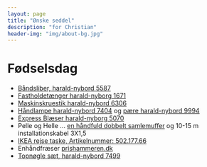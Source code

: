 ```yaml
---
layout: page
title: "Ønske seddel"
description: "for Christian"
header-img: "img/about-bg.jpg"
---
```

# Fødselsdag

 * [Båndsliber, harald-nybord 5587](http://www.harald-nyborg.dk/p5587/selekta-baandsliber-900w-xx116)
 * [Fastholdetænger harald-nyborg 1671](http://www.harald-nyborg.dk/p1671/fastholdetaenger-i-saet)
 * [Maskinskruestik harald-nybord 6306](http://www.harald-nyborg.dk/p6306/maskinskruestik-3)
 * [Håndlampe harald-nybord 7404](http://www.harald-nyborg.dk/p7404/haandlampe-med-5-m-ledning) og [pære harald-nybord 9994](http://www.harald-nyborg.dk/p9994/led-paere-14w-e27-krone)
 * [Express Blæser harald-nyborg 5070](http://www.harald-nyborg.dk/p5070/express-blaeselampe)
 * Pelle og Helle ... [en håndfuld dobbelt samlemuffer](http://www.harald-nyborg.dk/p5388/samlemuffe-dobbel-2-5mm-100stk) og 10-15 m installationskabel 3X1,5
 * [IKEA rejse taske, Artikelnummer: 502.177.66](http://www.ikea.com/dk/da/catalog/products/50217766/)
 * Enhåndfræser [prishammeren.dk](http://www.prishammeren.dk/shop/makita-enhaandsfraeser-5019p.html)
 * [Topnøgle sæt, harald-nybord 7499](http://www.harald-nyborg.dk/p7499/stjernegaffelnoeglesaet-22-dele)




